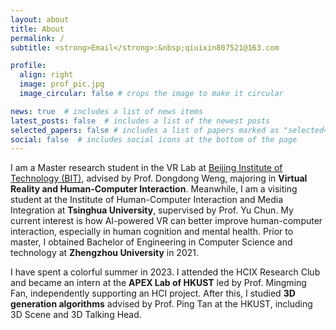 ```yaml
---
layout: about
title: About
permalink: /
subtitle: <strong>Email</strong>:&nbsp;qiuixin807521@163.com

profile:
  align: right
  image: prof_pic.jpg
  image_circular: false # crops the image to make it circular

news: true  # includes a list of news items
latest_posts: false  # includes a list of the newest posts
selected_papers: false # includes a list of papers marked as "selected={true}"
social: false  # includes social icons at the bottom of the page
---
```


I am a Master research student in the VR Lab at <a href="https://www.bit.edu.cn/" target="_blank">Beijing Institute of Technology (BIT)</a>, advised by Prof. Dongdong Weng, majoring in <strong>Virtual Reality and Human-Computer Interaction</strong>. Meanwhile, I am a visiting student at the Institute of Human-Computer Interaction and Media Integration at <strong>Tsinghua University</strong>, supervised by Prof. Yu Chun. My current interest is how AI-powered VR can better improve human-computer interaction, especially in human cognition and mental health. Prior to master, I obtained Bachelor of Engineering in Computer Science and technology at <strong>Zhengzhou University</strong> in 2021.

I have spent a colorful summer in 2023. I attended the HCIX Research Club and became an intern at the <strong>APEX Lab of HKUST</strong> led by Prof. Mingming Fan, independently supporting an HCI project.  After this, I studied <strong>3D generation algorithms</strong> advised by Prof. Ping Tan at the HKUST, including 3D Scene and 3D Talking Head.